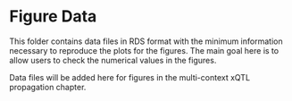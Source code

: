 # Figure Data

This folder contains data files in RDS format with the minimum information necessary to reproduce the plots for the figures. The main goal here is to allow users to check the numerical values in the figures.

Data files will be added here for figures in the multi-context xQTL propagation chapter.